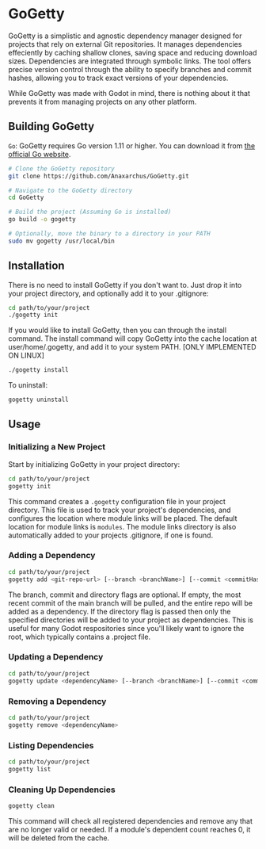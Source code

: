 # GoGetty

GoGetty is a simplistic and agnostic dependency manager designed for projects that rely on external Git repositories. It manages dependencies effeciently by caching shallow clones, saving space and reducing download sizes. Dependencies are integrated through symbolic links. The tool offers precise version control through the ability to specify branches and commit hashes, allowing you to track exact versions of your dependencies.

While GoGetty was made with Godot in mind, there is nothing about it that prevents it from managing projects on any other platform.

## Building GoGetty

`Go`: GoGetty requires Go version 1.11 or higher. You can download it from [the official Go website](https://golang.org/dl/).
```bash
# Clone the GoGetty repository
git clone https://github.com/Anaxarchus/GoGetty.git

# Navigate to the GoGetty directory
cd GoGetty

# Build the project (Assuming Go is installed)
go build -o gogetty

# Optionally, move the binary to a directory in your PATH
sudo mv gogetty /usr/local/bin
```

## Installation

There is no need to install GoGetty if you don't want to. Just drop it into your project directory, and optionally add it to your .gitignore:
```bash
cd path/to/your/project
./gogetty init
```

If you would like to install GoGetty, then you can through the install command. The install command will copy GoGetty into the cache location at user/home/.gogetty, and add it to your system PATH.
[ONLY IMPLEMENTED ON LINUX]
```bash
./gogetty install
```

To uninstall:
```bash
gogetty uninstall
```

## Usage

### Initializing a New Project

Start by initializing GoGetty in your project directory:

```bash
cd path/to/your/project
gogetty init
```

This command creates a `.gogetty` configuration file in your project directory. This file is used to track your project's dependencies, and configures the location where module links will be placed. The default location for module links is `modules`. The module links directory is also automatically added to your projects .gitignore, if one is found.

### Adding a Dependency

```bash
cd path/to/your/project
gogetty add <git-repo-url> [--branch <branchName>] [--commit <commitHash>] [--directory <commaSeperatedDirectories>]
```

The branch, commit and directory flags are optional. If empty, the most recent commit of the main branch will be pulled, and the entire repo will be added as a dependency. If the directory flag is passed then only the specified directories will be added to your project as dependencies. This is useful for many Godot respositories since you'll likely want to ignore the root, which typically contains a .project file.

### Updating a Dependency

```bash
cd path/to/your/project
gogetty update <dependencyName> [--branch <branchName>] [--commit <commitHash>] [--directory <commaSeperatedDirectories>]
```

### Removing a Dependency

```bash
cd path/to/your/project
gogetty remove <dependencyName>
```

### Listing Dependencies

```bash
cd path/to/your/project
gogetty list
```

### Cleaning Up Dependencies

```bash
gogetty clean
```

This command will check all registered dependencies and remove any that are no longer valid or needed. If a module's dependent count reaches 0, it will be deleted from the cache.
